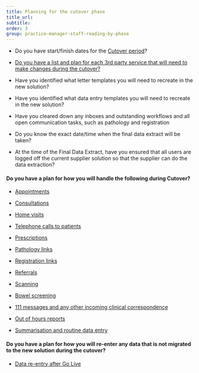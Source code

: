 ```yaml
---
title: Planning for the cutover phase
title_url:
subtitle: 
order: 3
group: practice-manager-staff-reading-by-phase
---
```


* Do you have start/finish dates for the [Cutover period](/prm-practice-migration/guide/planning-for-cut-over)?

* [Do you have a list and plan for each 3rd party service that will need to make changes during the cutover?](/prm-practice-migration/guide/pre-migration-tasks#notification-of-3rd-parties-and-links)

* Have you identified what letter templates you will need to recreate in the new solution?

* Have you identified what data entry templates you will need to recreate in the new solution?

* Have you cleared down any inboxes and outstanding workflows and all open communication tasks, such as pathology and registration

* Do you know the exact date/time when the final data extract will be taken?

* At the time of the Final Data Extract, have you ensured that all users are logged off the current supplier solution so that the supplier can do the data extraction?

#### Do you have a plan for how you will handle the following during Cutover? 
<!-- [GAP] Will need to be restructured based on GP2GP -->
<!-- [Update] Links have been updated -->
* [Appointments](/prm-practice-migration/guide/planning-for-cut-over#appointments)

* [Consultations](/prm-practice-migration/blob/master/guide/05-planning-for-cut-over.md#consultations)

* [Home visits](/prm-practice-migration/blob/master/guide/05-planning-for-cut-over.md#home-visits)

* [Telephone calls to patients](/prm-practice-migration/blob/master/guide/05-planning-for-cut-over.md#telephone-calls-to-patients)

* [Prescriptions](/prm-practice-migration/blob/master/guide/05-planning-for-cut-over.md#prescriptions)

* [Pathology links](/prm-practice-migration/blob/master/guide/05-planning-for-cut-over.md#links)

* [Registration links](/prm-practice-migration/blob/master/guide/05-planning-for-cut-over.md#links)

* [Referrals](/prm-practice-migration/blob/master/guide/05-planning-for-cut-over.md#referrals)

* [Scanning](/prm-practice-migration/blob/master/guide/05-planning-for-cut-over.md#scanning)

* [Bowel screening](/prm-practice-migration/blob/master/guide/05-planning-for-cut-over.md#bowel-screening)

* [111 messages and any other incoming clinical correspondence](/prm-practice-migration/blob/master/guide/05-planning-for-cut-over.md#111-messagesincoming-clinical-correspondence--one-one-one-messages)

* [Out of hours reports](/prm-practice-migration/blob/master/guide/05-planning-for-cut-over.md#out-of-hours-out-of-hours)

* [Summarisation and routine data entry](/prm-practice-migration/blob/master/guide/05-planning-for-cut-over.md#summarisation-and-routine-data-entry--summarisation)


#### Do you have a plan for how you will re-enter any data that is not migrated to the new solution during the cutover?

* [Data re-entry after Go Live](/prm-practice-migration/guide/post-go-live#data-re-entry)

